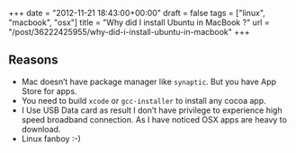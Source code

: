 
+++
date = "2012-11-21 18:43:00+00:00"
draft = false
tags = ["linux", "macbook", "osx"]
title = "Why did I install Ubuntu in MacBook ?"
url = "/post/36222425955/why-did-i-install-ubuntu-in-macbook"
+++
## Reasons

*   Mac doesn’t have package manager like `` synaptic ``. But you have App Store for apps.
*   You need to build `` xcode `` or `` gcc-installer `` to install any cocoa app.
*   I Use USB Data card as result I don’t have privilege to experience high speed broadband connection. As I have noticed OSX apps are heavy to download.
*   Linux fanboy :-)
